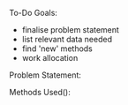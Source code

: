 To-Do Goals:

- finalise problem statement
- list relevant data needed
- find 'new' methods
- work allocation



Problem Statement:


Methods Used():

